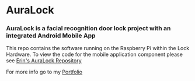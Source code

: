 # AuraLock
### AuraLock is a facial recognition door lock project with an integrated Android Mobile App

This repo contains the software running on the Raspberry Pi within the Lock Hardware.
To view the code for the mobile application component please see [Erin's AuraLock Repository](https://github.com/estanfil/AuraLock)

For more info go to my [Portfolio](https://dillonmcc.myportfolio.com/auralock) 
